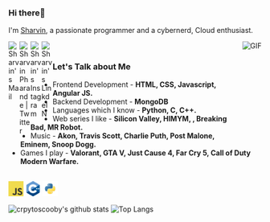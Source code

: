 ### Hi there👋
I'm [Sharvin](https://crpytoscooby.github.io/), a passionate programmer and a cybernerd, Cloud enthusiast.

<img height=200 align="right" alt="GIF" src="https://media4.giphy.com/media/zOvBKUUEERdNm/giphy.gif?cid=ecf05e471625b2dff314394be4e273111df05dae275f7eab&rid=giphy.gif"/>

<a href="mailto:sharvinpharande@gmail.com" target="_blank">
  <img align="left" alt="Sharvin's Mail" width="22px" src="https://cdn.jsdelivr.net/npm/simple-icons@v3/icons/gmail.svg" />
</a>
<a href="https://twitter.com/sharvin_02" target="_blank">
  <img align="left" alt="Sharvin Pharande | Twitter" width="22px" src="https://cdn.jsdelivr.net/npm/simple-icons@v3/icons/twitter.svg" />
</a>
<a href="https://www.instagram.com/sharvinpharande/" target="_blank">
  <img align="left" alt="Sharvin's Instagram" width="22px" src="https://cdn.jsdelivr.net/npm/simple-icons@v3/icons/instagram.svg" />
</a>
<a href="https://www.linkedin.com/in/sharvin-pharande-2397901a4/" target="_blank">
  <img align="left" alt="Sharvin's LinkdeIN" width="22px" src="https://cdn.jsdelivr.net/npm/simple-icons@v3/icons/linkedin.svg" />
</a>



<br>

###  Let's Talk about Me
- Frontend Development - **HTML, CSS, Javascript, Angular JS.**
- Backend Development - **MongoDB**
- Languages which I know - **Python, C, C++.**
- Web series I like - **Silicon Valley,  HIMYM,  ,  Breaking Bad,  MR Robot.**
- Music - **Akon,  Travis Scott,  Charlie Puth,  Post Malone, Eminem, Snoop Dogg.**
- Games I play - **Valorant, GTA V, Just Cause 4, Far Cry 5, Call of Duty Modern Warfare.**
<br>
<code><img height="30" src="https://raw.githubusercontent.com/github/explore/80688e429a7d4ef2fca1e82350fe8e3517d3494d/topics/javascript/javascript.png"></code>
<code><img height="30" src="https://raw.githubusercontent.com/github/explore/80688e429a7d4ef2fca1e82350fe8e3517d3494d/topics/cpp/cpp.png"></code>
<code><img height="30" src="https://raw.githubusercontent.com/github/explore/80688e429a7d4ef2fca1e82350fe8e3517d3494d/topics/python/python.png"></code>



![crpytoscooby's github stats](https://github-readme-stats.vercel.app/api?username=crpytoscooby&hide_border=true&show_icons=true)
![Top Langs](https://github-readme-stats.vercel.app/api/top-langs/?username=crpytoscooby&layout=compact)
